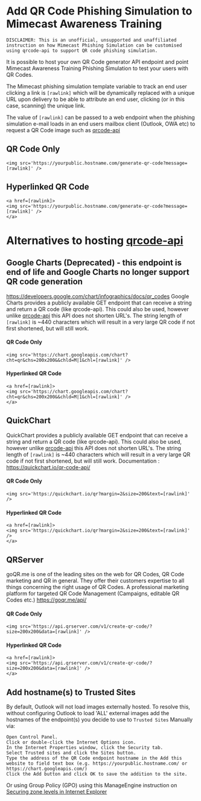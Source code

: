 # Add QR Code Phishing Simulation to Mimecast Awareness Training
````
DISCLAIMER: This is an unofficial, unsupported and unaffiliated instruction on how Mimecast Phishing Simulation can be customised using qrcode-api to support QR code phishing simulation.
````

It is possible to host your own QR Code generator API endpoint and point Mimecast Awareness Training Phishing Simulation to test your users with QR Codes.


The Mimecast phishing simulation template variable to track an end user clicking a link is `[rawlink]` which will be dynamically replaced with a unique URL upon delivery to be able to attribute an end user, clicking (or in this case, scanning) the unique link.

The value of `[rawlink]` can be passed to a web endpoint when the phishing simulation e-mail loads in an end users mailbox client (Outlook, OWA etc) to request a QR Code image such as [qrcode-api](https://github.com/smck83/qrcode-api/)

## QR Code Only
````
<img src='https://yourpublic.hostname.com/generate-qr-code?message=[rawlink]' />
````
## Hyperlinked QR Code
````
<a href=[rawlink]>
<img src='https://yourpublic.hostname.com/generate-qr-code?message=[rawlink]' />
</a>
````
# Alternatives to hosting [qrcode-api](https://github.com/smck83/qrcode-api/)

## Google Charts (Deprecated) - this endpoint is end of life and Google Charts no longer support QR code generation
https://developers.google.com/chart/infographics/docs/qr_codes
Google Charts provides a publicly available GET endpoint that can receive a string and return a QR code (like qrcode-api). This could also be used, however unlike [qrcode-api](https://github.com/smck83/qrcode-api/) this API does not shorten URL's. The string length of `[rawlink]` is ~440 characters which will result in a very large QR code if not first shortened, but will still work.

#### QR Code Only

````
<img src='https://chart.googleapis.com/chart?cht=qr&chs=200x200&&chld=M|1&chl=[rawlink]' />
````

#### Hyperlinked QR Code

````
<a href=[rawlink]>
<img src='https://chart.googleapis.com/chart?cht=qr&chs=200x200&&chld=M|1&chl=[rawlink]' />
</a>
````

## QuickChart
QuickChart provides a publicly available GET endpoint that can receive a string and return a QR code (like qrcode-api). This could also be used, however unlike [qrcode-api](https://github.com/smck83/qrcode-api/) this API does not shorten URL's. The string length of `[rawlink]` is ~440 characters which will result in a very large QR code if not first shortened, but will still work. Documentation : https://quickchart.io/qr-code-api/

#### QR Code Only

````
<img src='https://quickchart.io/qr?margin=2&size=200&text=[rawlink]' />
````

#### Hyperlinked QR Code

````
<a href=[rawlink]>
<img src='https://quickchart.io/qr?margin=2&size=200&text=[rawlink]' />
</a>
````

## QRServer
goQR.me is one of the leading sites on the web for QR Codes, QR Code marketing and QR in general. They offer their customers expertise to all things concerning the right usage of QR Codes. A professional marketing platform for targeted QR Code Management (Campaigns, editable QR Codes etc.) https://goqr.me/api/

#### QR Code Only

````
<img src='https://api.qrserver.com/v1/create-qr-code/?size=200x200&data=[rawlink]' />
````

#### Hyperlinked QR Code

````
<a href=[rawlink]>
<img src='https://api.qrserver.com/v1/create-qr-code/?size=200x200&data=[rawlink]' />
</a>
````

## Add hostname(s) to Trusted Sites
By default, Outlook will not load images externally hosted. To resolve this, without configuring Outlook to load 'ALL' external images add the hostnames of the endpoint(s) you decide to use to `Trusted Sites`
Manually via:

````
Open Control Panel.
Click or double-click the Internet Options icon.
In the Internet Properties window, click the Security tab.
Select Trusted sites and click the Sites button.
Type the address of the QR Code endpoint hostname in the Add this website to field text box (e.g. https://yourpublic.hostname.com/ or https://chart.googleapis.com/)
Click the Add button and click OK to save the addition to the site.
````
Or using Group Policy (GPO) using this ManageEngine instruction on [Securing zone levels in Internet Explorer](https://blogs.manageengine.com/active-directory/2018/08/02/securing-zone-levels-internet-explorer.html)

